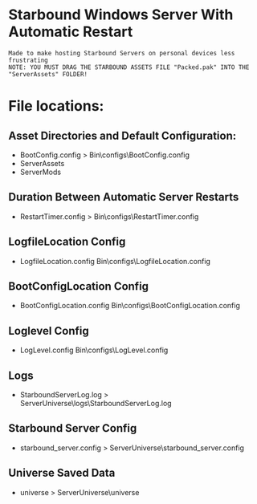 # Starbound Windows Server With Automatic Restart
	Made to make hosting Starbound Servers on personal devices less frustrating
	NOTE: YOU MUST DRAG THE STARBOUND ASSETS FILE "Packed.pak" INTO THE "ServerAssets" FOLDER!
# File locations:
## Asset Directories and Default Configuration:
- BootConfig.config > Bin\configs\BootConfig.config
- ServerAssets
- ServerMods

## Duration Between Automatic Server Restarts
- RestartTimer.config > Bin\configs\RestartTimer.config

## LogfileLocation Config
- LogfileLocation.config Bin\configs\LogfileLocation.config

## BootConfigLocation Config
- BootConfigLocation.config Bin\configs\BootConfigLocation.config

## Loglevel Config
- LogLevel.config Bin\configs\LogLevel.config

## Logs
- StarboundServerLog.log > ServerUniverse\logs\StarboundServerLog.log

## Starbound Server Config
- starbound_server.config > ServerUniverse\starbound_server.config

## Universe Saved Data
- universe > ServerUniverse\universe
